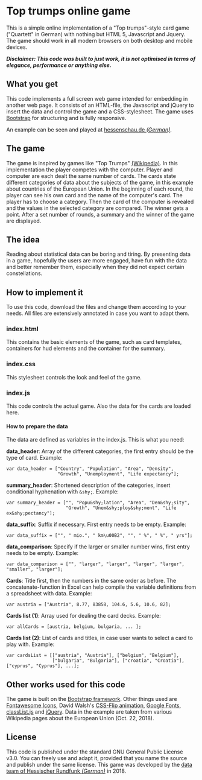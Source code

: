 # Top trumps online game
This is a simple online implementation of a "Top trumps"-style card game ("Quartett" in German) with nothing but HTML 5, Javascript and Jquery. The game should work in all modern browsers on both desktop and mobile devices.  

_**Disclaimer: This code was built to just work, it is not optimised in terms of elegance, performance or anything else.**_

## What you get
This code implements a full screen web game intended for embedding in another web page. It consists of an HTML-file, the Javascript and jQuery to insert the data and control the game and a CSS-stylesheet. The game uses [Bootstrap](https://getbootstrap.com/ "Twitter Bootstrap 4") for structuring and is fully responsive. 

An example can be seen and played at [hessenschau.de *(German)*](https://www.hessenschau.de/politik/wahlen/landtagswahl-2018/das-grosse-hrwahl-quartett,ltw18-wahlkreisquartett-104.html "Wahlkreis-Quartett").

## The game
The game is inspired by games like "Top Trumps" [(Wikipedia)](https://en.wikipedia.org/wiki/Top_Trumps "Top Trumps - Wikipedia"). In this implementation the player competes with the computer. Player and computer are each dealt the same number of cards. The cards state different categories of data about the subjects of the game, in this example about countries of the European Union. In the beginning of each round, the player can see his own card and the name of the computer's card. The player has to choose a category. Then the card of the computer is revealed and the values in the selected category are compared. The winner gets a point. After a set number of rounds, a summary and the winner of the game are displayed.  

## The idea
Reading about statistical data can be boring and tiring. By presenting data in a game, hopefully the users are more engaged, have fun with the data and better remember them, especially when they did not expect certain constellations.

## How to implement it
To use this code, download the files and change them according to your needs. All files are extensively annotated in case you want to adapt them.

### index.html
This contains the basic elements of the game, such as card templates, containers for hud elements and the container for the summary.

### index.css
This stylesheet controls the look and feel of the game. 

### index.js
This code controls the actual game. Also the data for the cards are loaded here.

#### How to prepare the data
The data are defined as variables in the index.js. This is what you need:

**data_header**: Array of the different categories, the first entry should be the type of card. Example: 
```
var data_header = ["Country", "Population", "Area", "Density", 
                   "Growth", "Unemployment", "Life expectancy"];
```

**summary_header**: Shortened description of the categories, insert conditional hyphenation with `&shy;`. Example: 
```
var summary_header = ["", "Popu&shy;lation", "Area", "Den&shy;sity", 
                      "Growth", "Unem&shy;ploy&shy;ment", "Life ex&shy;pectancy"];
```

**data_suffix**: Suffix if necessary. First entry needs to be empty. Example: 
```
var data_suffix = ["", " mio.", " km\u00B2", "", " %", " %", " yrs"];
```

**data_comparison**: Specify if the larger or smaller number wins, first entry needs to be empty. Example: 
```
var data_comparison = ["", "larger", "larger", "larger", "larger", "smaller", "larger"];
```

**Cards**: Title first, then the numbers in the same order as before. The concatenate-function in Excel can help compile the variable definitions from a spreadsheet with data. Example: 
```
var austria = ["Austria", 8.77, 83858, 104.6, 5.6, 10.6, 82];
```

**Cards list (1)**: Array used for dealing the card decks. Example: 
```
var allCards = [austria, belgium, bulgaria, ... ];
```

**Cards list (2)**: List of cards and titles, in case user wants to select a card to play with. Example: 
```
var cardsList = [["austria", "Austria"], ["belgium", "Belgium"], 
                 ["bulgaria", "Bulgaria"], ["croatia", "Croatia"], ["cyprus", "Cyprus"], ...];
```

## Other works used for this code
The game is built on the [Bootstrap framework](https://getbootstrap.com/ "Twitter Bootstrap 4"). Other things used are [Fontawesome Icons](https://fontawesome.com/?from=io), David Walsh's [CSS-Flip animation](https://davidwalsh.name/css-flip), [Google Fonts](https://fonts.google.com), [classList.js](https://github.com/eligrey/classList.js) and [jQuery](http://jquery.com/). Data in the example are taken from various Wikipedia pages about the European Union (Oct. 22, 2018).

## License
This code is published under the standard GNU General Public License v3.0. You can freely use and adapt it, provided that you name the source and publish under the same license. This game was developed by the [data team of Hessischer Rundfunk _(German)_](https://www.hessenschau.de/redaktion/hessenschaudehr-datenteam,hr-datenteam-102.html "Datenteam des Hessischen Rundfunks") in 2018. 
